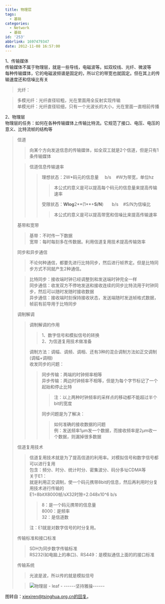 ```yaml
---
title: 物理层
tags:
  - 基础
categories:
  - Network
  - 基础
id: '253'
abbrlink: 1697479347
date: 2012-11-08 16:57:00
---
```


1、传输媒体  
传输媒体不属于物理层，就是一些导线，电磁波等。如双绞线、光纤、微波等  
每种传输媒体，它的电磁波频谱是固定的，所以它的带宽也就固定。但在其上的传输速度还和信噪比有关  

> 光纤：  

> 多模光纤：光纤直径较粗，光在里面用全反射实现传输  
> 单模光纤：光纤直径较细，只有一个光波长的大小，光在里面一直相前传播  

>   

  
2、物理层  
物理层的任务：如何在各种传输媒体上传输比特流。它规范了接口、电压、电压的意义、比特流帧的结构等  

> 信道  
> 
> > 向某个方向发送信息的传输媒体，如全双工就是2个信道，但是只有1条传输媒体  
> 
> > 信道信息传输速率  
> > 
> > > 理想状态：2W\*码元的信息量     b/s    #W为带宽，单位hz  
> > > 
> > > > 本公式的意义是可以提高每个码元的信息量来提高传输速率  
> > > 
> > > 受限状态：**Wlog**2**(1**+**S/N**)       b/s    #S/N为信噪比  
> > > 
> > > > 本公式的意义是可以提高带宽和信噪比来提高传输速率  
> 
>   
> 基带和宽带  
> 
> > 基带：不时传一下数据  
> > 宽带：每时每刻多在传数据。利用信道复用技术提高传输效率  
> 
>   
> 同步和异步通信  
> 
> > 不论何种通信，都要先进行比特同步，然后进行帧界定。但是比特同步方式不同就产生2种通信。
> 
> > 比特同步：接收端时钟已经调整到和发送端时钟完全一样  
> > 同步通信：收发双方不停地发送和接收连续的同步比特流用于时钟同步，然后可以随时发随时接收数据  
> > 异步通信：接收端时刻保持接收状态，发送端随时发送帧格式数据，帧前有前导用于比特同步  
> >   
> 
> 调制解调  
> 
> > 调制解调的作用  
> > 
> > > 1、数字信号和模拟信号的转换  
> > > 2、为信道复用技术做准备  
> > 
> > 调制方法：调幅、调频、调相、还有3种的混合调制方法如正交调制(调幅+调相)  
> > 收发同步的问题：  
> > 
> > > 同步传输：两端的时钟频率相等  
> > > 异步传输：两边时钟频率不相等，但是为每个字节标记了一个起始和停止比特  
> > > 
> > > > 注：以上两种时钟频率的采样点的移动都不能超过半个bit的宽度  
> > > 
> > > 同步问题是为了解决：  
> > > 
> > > > 如何准确的接收数据的问题  
> > > > 例：发送频率1μm发一个数据，而接收频率是2μm收一个数据，则漏掉很多数据
> > 
> >   
> 
> 信道复用技术  
> 
> > 信道复用技术就是为了提高信道的利用率。对模拟信号和数字信号都可以进行复用  
> > 包含：频分、时分、统计时分、密集波分、码分多址CDMA等  
> > 关于E1：  
> > 就是利用正交调制，使一个码元携带8bit的信息，然后再利用时分复用技术进行传输的  
> > E1=8bitX8000帧/sX32时隙=2.048x10^6 b/s  
> > 
> > > 8：是一个码元携带的信息量  
> > > 8000：是频率  
> > > 32：是信道数  
> > 
> > 注：E1就是对数字信号的时分复用。  
> 
>   
> 传输标准和接口标准  
> 
> > SDH为同步数字传输标准  
> > RS232(如电脑上的串口)、RS449：是模拟通信上面的的接口标准
> 
>   
> 传输系统  
> 
> > 光波是波，所以传的就是模拟信号  
> 
> > ![物理层 - leaf - ------坚持雅操------](http://img5.ph.126.net/o2X5cqUGPM-55d7RzY6DfQ==/623185598455173235.png "物理层 - leaf - ------坚持雅操------")

  
图转自：xiexiren@tsinghua.org.cn的回复。